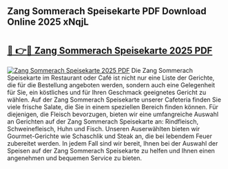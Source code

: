 ## Zang Sommerach Speisekarte PDF Download Online 2025 xNqjL

# <h2><a href="http://gc7v4w.nevu.top/?p=Zang+Sommerach+Speisekarte">🔗 👉🔴 Zang Sommerach Speisekarte 2025 PDF</a></h2>

[![Zang Sommerach Speisekarte 2025 PDF](https://i.imgur.com/dBaPXMq.png)](http://gc7v4w.nevu.top/?p=Zang+Sommerach+Speisekarte)
Die Zang Sommerach Speisekarte im Restaurant oder Café ist nicht nur eine Liste der Gerichte, die für die Bestellung angeboten werden, sondern auch eine Gelegenheit für Sie, ein köstliches und für Ihren Geschmack geeignetes Gericht zu wählen. Auf der Zang Sommerach Speisekarte unserer Cafeteria finden Sie viele frische Salate, die Sie in einem speziellen Bereich finden können. Für diejenigen, die Fleisch bevorzugen, bieten wir eine umfangreiche Auswahl an Gerichten auf der Zang Sommerach Speisekarte an: Rindfleisch, Schweinefleisch, Huhn und Fisch. Unseren Auserwählten bieten wir Gourmet-Gerichte wie Schaschlik und Steak an, die bei lebendem Feuer zubereitet werden. In jedem Fall sind wir bereit, Ihnen bei der Auswahl der Speisen auf der Zang Sommerach Speisekarte zu helfen und Ihnen einen angenehmen und bequemen Service zu bieten.
